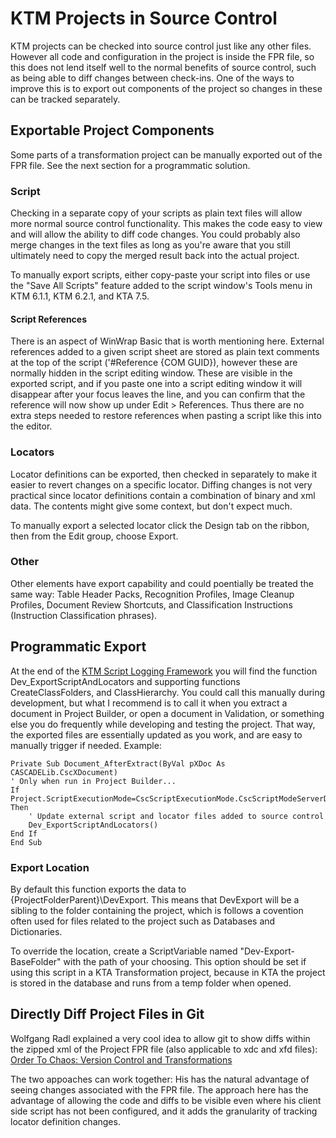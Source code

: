 # KTM Projects in Source Control

KTM projects can be checked into source control just like any other files.  However all code and configuration in the project is inside the FPR file, so this does not lend itself well to the normal benefits of source control, such as being able to diff changes between check-ins.  One of the ways to improve this is to export out components of the project so changes in these can be tracked separately.

## Exportable Project Components

Some parts of a transformation project can be manually exported out of the FPR file.  See the next section for a programmatic solution.

### Script

Checking in a separate copy of your scripts as plain text files will allow more normal source control functionality.  This makes the code easy to view and will allow the ability to diff code changes.  You could probably also merge changes in the text files as long as you're aware that you still ultimately need to copy the merged result back into the actual project.

To manually export scripts, either copy-paste your script into files or use the "Save All Scripts" feature added to the script window's Tools menu in KTM 6.1.1, KTM 6.2.1, and KTA 7.5.

#### Script References

There is an aspect of WinWrap Basic that is worth mentioning here.  External references added to a given script sheet are stored as plain text comments at the top of the script ('#Reference {COM GUID}), however these are normally hidden in the script editing window.  These are visible in the exported script, and if you paste one into a script editing window it will disappear after your focus leaves the line, and you can confirm that the reference will now show up under Edit > References.  Thus there are no extra steps needed to restore references when pasting a script like this into the editor.

### Locators

Locator definitions can be exported, then checked in separately to make it easier to revert changes on a specific locator.  Diffing changes is not very practical since locator definitions contain a combination of binary and xml data.  The contents might give some context, but don't expect much.

To manually export a selected locator click the Design tab on the ribbon, then from the Edit group, choose Export.

### Other

Other elements have export capability and could poentially be treated the same way: Table Header Packs, Recognition Profiles, Image Cleanup Profiles, Document Review Shortcuts, and Classification Instructions (Instruction Classification phrases).

## Programmatic Export

At the end of the [KTM Script Logging Framework](DevExport/KTM%20Script%20Logging%20Framework.vb#L1141) you will find the function Dev_ExportScriptAndLocators and supporting functions CreateClassFolders, and ClassHierarchy.  You could call this manually during development, but what I recommend is to call it when you extract a document in Project Builder, or open a document in Validation, or something else you do frequently while developing and testing the project.  That way, the exported files are essentially updated as you work, and are easy to manually trigger if needed.  Example:

    Private Sub Document_AfterExtract(ByVal pXDoc As CASCADELib.CscXDocument)
    ' Only when run in Project Builder...
    If Project.ScriptExecutionMode=CscScriptExecutionMode.CscScriptModeServerDesign Then
        ' Update external script and locator files added to source control
        Dev_ExportScriptAndLocators()
    End If
    End Sub

### Export Location

By default this function exports the data to {ProjectFolderParent}\DevExport\.  This means that DevExport will be a sibling to the folder containing the project, which is follows a covention often used for files related to the project such as Databases and Dictionaries.

To override the location, create a ScriptVariable named "Dev-Export-BaseFolder" with the path of your choosing.  This option should be set if using this script in a KTA Transformation project, because in KTA the project is stored in the database and runs from a temp folder when opened.

## Directly Diff Project Files in Git

Wolfgang Radl explained a very cool idea to allow git to show diffs within the zipped xml of the Project FPR file (also applicable to xdc and xfd files): [Order To Chaos: Version Control and Transformations](https://www.theorycrafter.org/quipu/order-to-chaos-version-control-and-transformations/)

The two appoaches can work together: His has the natural advantage of seeing changes associated with the FPR file.  The approach here has the advantage of allowing the code and diffs to be visible even where his client side script has not been configured, and it adds the granularity of tracking locator definition changes.
